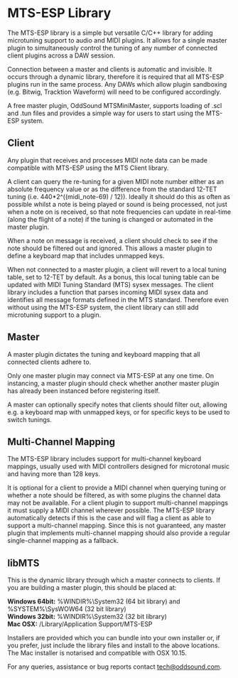 # MTS-ESP Library

The MTS-ESP library is a simple but versatile C/C++ library for adding microtuning support to audio and MIDI plugins. It allows for a single master plugin to simultaneously control the tuning of any number of connected client plugins across a DAW session.

Connection between a master and clients is automatic and invisible.  It occurs through a dynamic library, therefore it is required that all MTS-ESP plugins run in the same process.  Any DAWs which allow plugin sandboxing (e.g. Bitwig, Tracktion Waveform) will need to be configured accordingly.

A free master plugin, OddSound MTSMiniMaster, supports loading of .scl and .tun files and provides a simple way for users to start using the MTS-ESP system.


## Client

Any plugin that receives and processes MIDI note data can be made compatible with MTS-ESP using the MTS Client library.

A client can query the re-tuning for a given MIDI note number either as an absolute frequency value or as the difference from the standard 12-TET tuning (i.e. 440*2^((midi_note-69) / 12)).   Ideally it should do this as often as possible whilst a note is being played or sound is being processed, not just when a note on is received, so that note frequencies can update in real-time (along the flight of a note) if the tuning is changed or automated in the master plugin.

When a note on message is received, a client should check to see if the note should be filtered out and ignored.  This allows a master plugin to define a keyboard map that includes unmapped keys.

When not connected to a master plugin, a client will revert to a local tuning table, set to 12-TET by default.  As a bonus, this local tuning table can be updated with MIDI Tuning Standard (MTS) sysex messages.  The client library includes a function that parses incoming MIDI sysex data and identifies all message formats defined in the MTS standard.  Therefore even without using the MTS-ESP system, the client library can still add microtuning support to a plugin.


## Master

A master plugin dictates the tuning and keyboard mapping that all connected clients adhere to.

Only one master plugin may connect via MTS-ESP at any one time.  On instancing, a master plugin should check whether another master plugin has already been instanced before registering itself.

A master can optionally specify notes that clients should filter out, allowing e.g. a keyboard map with unmapped keys, or for specific keys to be used to switch tunings.


## Multi-Channel Mapping

The MTS-ESP library includes support for multi-channel keyboard mappings, usually used with MIDI controllers designed for microtonal music and having more than 128 keys.

It is optional for a client to provide a MIDI channel when querying tuning or whether a note should be filtered, as with some plugins the channel data may not be available.  For a client plugin to support multi-channel mappings it must supply a MIDI channel wherever possible.  The MTS-ESP library automatically detects if this is the case and will flag a client as able to support a multi-channel mapping. Since this is not guaranteed, any master plugin that implements multi-channel mapping should also provide a regular single-channel mapping as a fallback.


## libMTS

This is the dynamic library through which a master connects to clients.  If you are building a master plugin, this should be placed at:

**Windows 64bit:** %WINDIR%\System32 (64 bit library) and %SYSTEM%\SysWOW64 (32 bit library)  
**Windows 32bit:** %WINDIR%\System32 (32 bit library)  
**Mac OSX:** /Library/Application Support/MTS-ESP  

Installers are provided which you can bundle into your own installer or, if you prefer, just include the library files and install to the above locations.  The Mac installer is notarised and compatible with OSX 10.15.


For any queries, assistance or bug reports contact tech@oddsound.com.

